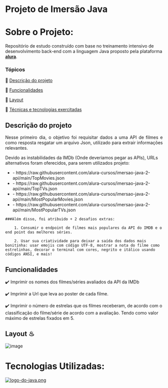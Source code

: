 # Projeto de Imersão Java

# Sobre o Projeto:
Repositório de estudo construído com base no treinamento intensivo de desenvolvimento back-end com a linguagem Java proposto pela plataforma [**alura**](https://www.alura.com.br/).

### Tópicos 

:small_blue_diamond: [Descrição do projeto](##descrição-do-projeto)

:small_blue_diamond: [Funcionalidades](#funcionalidades)

:small_blue_diamond: [Layout](#layout-dash)

:small_blue_diamond: [Técnicas e tecnologias exercitadas](#técnicas-e-tecnologias-exercitadas-books)


## Descrição do projeto 

<p align="justify">
  Nesse primeiro dia, o objetivo foi requisitar dados a uma API de filmes e como resposta resgatar um arquivo Json, utilizado para extrair informações relevantes.

  Devido as instabilidades da IMDb (Onde deveriamos pegar as APIs), URLs alternativos foram oferecidos, para serem utilizados projeto:
  <ul>
    <li>- https://raw.githubusercontent.com/alura-cursos/imersao-java-2-api/main/TopMovies.json</li>
    <li>- https://raw.githubusercontent.com/alura-cursos/imersao-java-2-api/main/TopTVs.json</li>
    <li>- https://raw.githubusercontent.com/alura-cursos/imersao-java-2-api/main/MostPopularMovies.json</li>
    <li> - https://raw.githubusercontent.com/alura-cursos/imersao-java-2-api/main/MostPopularTVs.json</li>
  </ul>

    ###Além disso, foi atribuido + 2 desafios extras: 

        1. Consumir o endpoint de filmes mais populares da API do IMDB e o end point das melhores séries.

        2. Usar sua criatividade para deixar a saída dos dados mais bonitinha: usar emojis com código UTF-8, mostrar a nota do filme como estrelinhas, decorar o terminal com cores, negrito e itálico usando códigos ANSI, e mais! 
</p>

## Funcionalidades

:heavy_check_mark:  Imprimir os nomes dos filmes/séries avaliados da API da IMDb

:heavy_check_mark: Imprimir a Url que leva ao poster de cada filme.  

:heavy_check_mark: Imprimir o número de estrelas que os filmes receberam, de acordo com o classificação do filme/série de acordo com a avaliação. Tendo como valor máximo de estrelas fixados em 5.


## Layout  ♨

![image](https://cdn.discordapp.com/attachments/958491000068767775/1090478825382621224/image.png)



# Tecnologias Utilizadas:
 [![logo-do-java.png](https://i.postimg.cc/gkzrfS4S/logo-do-java.png)]( https://www.oracle.com/java/)  
